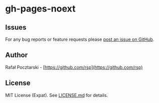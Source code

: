 gh-pages-noext
=

Issues
------
For any bug reports or feature requests please
[post an issue on GitHub](https://github.com/rsp/gh-pages-noext/issues).

Author
------
Rafał Pocztarski - [https://github.com/rsp](https://github.com/rsp)

License
-------
MIT License (Expat). See [LICENSE.md](LICENSE.md) for details.
